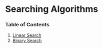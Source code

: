 # Searching Algorithms


### Table of Contents

1. [Linear Search](LinearSearch/README.md)
2. [Binary Search](BinarySearch/README.md)